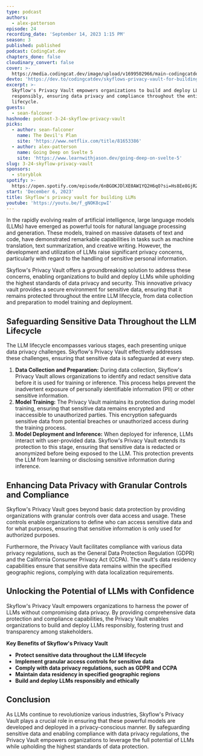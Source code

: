 ```yaml
---
type: podcast
authors:
  - alex-patterson
episode: 24
recording_date: 'September 14, 2023 1:15 PM'
season: 3
published: published
podcast: CodingCat.dev
chapters_done: false
cloudinary_convert: false
cover: >-
  https://media.codingcat.dev/image/upload/v1699502966/main-codingcatdev-photo/3_skyflow.png
devto: 'https://dev.to/codingcatdev/skyflows-privacy-vault-for-building-llms-36i2'
excerpt: >-
  Skyflow's Privacy Vault empowers organizations to build and deploy LLMs
  responsibly, ensuring data privacy and compliance throughout the entire LLM
  lifecycle.
guests:
  - sean-falconer
hashnode: podcast-3-24-skyflow-privacy-vault
picks:
  - author: sean-falconer
    name: The Devil's Plan
    site: 'https://www.netflix.com/title/81653386'
  - author: alex-patterson
    name: Going Deep on Svelte 5
    site: 'https://www.learnwithjason.dev/going-deep-on-svelte-5'
slug: 3-24-skyflow-privacy-vault
sponsors:
  - storyblok
spotify: >-
  https://open.spotify.com/episode/6nBGOKJDlXE0AW1YQ2H6qO?si=Hs8Ee8GjRZSj-NBq-vZgcQ
start: 'December 6, 2023'
title: Skyflow's privacy vault for building LLMs
youtube: 'https://youtu.be/f_gNOK8cpwI'
---
```


In the rapidly evolving realm of artificial intelligence, large language models (LLMs) have emerged as powerful tools for natural language processing and generation. These models, trained on massive datasets of text and code, have demonstrated remarkable capabilities in tasks such as machine translation, text summarization, and creative writing. However, the development and utilization of LLMs raise significant privacy concerns, particularly with regard to the handling of sensitive personal information.

Skyflow's Privacy Vault offers a groundbreaking solution to address these concerns, enabling organizations to build and deploy LLMs while upholding the highest standards of data privacy and security. This innovative privacy vault provides a secure environment for sensitive data, ensuring that it remains protected throughout the entire LLM lifecycle, from data collection and preparation to model training and deployment.

## Safeguarding Sensitive Data Throughout the LLM Lifecycle

The LLM lifecycle encompasses various stages, each presenting unique data privacy challenges. Skyflow's Privacy Vault effectively addresses these challenges, ensuring that sensitive data is safeguarded at every step.

1. **Data Collection and Preparation:** During data collection, Skyflow's Privacy Vault allows organizations to identify and redact sensitive data before it is used for training or inference. This process helps prevent the inadvertent exposure of personally identifiable information (PII) or other sensitive information.
2. **Model Training:** The Privacy Vault maintains its protection during model training, ensuring that sensitive data remains encrypted and inaccessible to unauthorized parties. This encryption safeguards sensitive data from potential breaches or unauthorized access during the training process.
3. **Model Deployment and Inference:** When deployed for inference, LLMs interact with user-provided data. Skyflow's Privacy Vault extends its protection to this stage, ensuring that sensitive data is redacted or anonymized before being exposed to the LLM. This protection prevents the LLM from learning or disclosing sensitive information during inference.

## Enhancing Data Privacy with Granular Controls and Compliance

Skyflow's Privacy Vault goes beyond basic data protection by providing organizations with granular controls over data access and usage. These controls enable organizations to define who can access sensitive data and for what purposes, ensuring that sensitive information is only used for authorized purposes.

Furthermore, the Privacy Vault facilitates compliance with various data privacy regulations, such as the General Data Protection Regulation (GDPR) and the California Consumer Privacy Act (CCPA). The vault's data residency capabilities ensure that sensitive data remains within the specified geographic regions, complying with data localization requirements.

## Unlocking the Potential of LLMs with Confidence

Skyflow's Privacy Vault empowers organizations to harness the power of LLMs without compromising data privacy. By providing comprehensive data protection and compliance capabilities, the Privacy Vault enables organizations to build and deploy LLMs responsibly, fostering trust and transparency among stakeholders.

**Key Benefits of Skyflow's Privacy Vault**

- **Protect sensitive data throughout the LLM lifecycle**
- **Implement granular access controls for sensitive data**
- **Comply with data privacy regulations, such as GDPR and CCPA**
- **Maintain data residency in specified geographic regions**
- **Build and deploy LLMs responsibly and ethically**

## Conclusion

As LLMs continue to revolutionize various industries, Skyflow's Privacy Vault plays a crucial role in ensuring that these powerful models are developed and deployed in a privacy-conscious manner. By safeguarding sensitive data and enabling compliance with data privacy regulations, the Privacy Vault empowers organizations to leverage the full potential of LLMs while upholding the highest standards of data protection.
